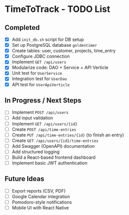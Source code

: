 # TimeToTrack - TODO List

## Completed

- [x] Add `init_db.sh` script for DB setup
- [x] Set up PostgreSQL database `goldentimer`
- [x] Create tables: user, customer, projects, time_entry
- [x] Configure JDBC connection
- [x] Implement `GET /api/users`
- [x] Modularize code: DAO + Service + API Verticle
- [x] Unit test for `UserService`
- [x] Integration test for `UserDao`
- [x] API test for `UserApiVerticle`

## In Progress / Next Steps

- [ ] Implement `POST /api/users`
- [ ] Add input validation
- [ ] Implement `GET /api/users/{id}`
- [ ] Create `POST /api/time-entries`
- [ ] Create `PUT /api/time-entries/{id}` (to finish an entry)
- [ ] Create `GET /api/users/{id}/time-entries`
- [ ] Add Swagger (OpenAPI) documentation
- [ ] Add structured logging
- [ ] Build a React-based frontend dashboard
- [ ] Implement basic JWT authentication

## Future Ideas

- [ ] Export reports (CSV, PDF)
- [ ] Google Calendar integration
- [ ] Pomodoro-style notifications
- [ ] Mobile UI with React Native
